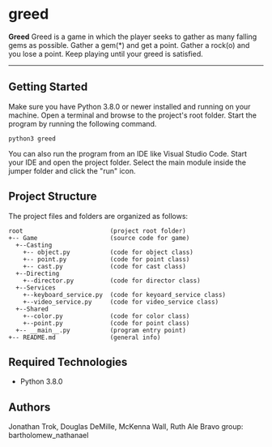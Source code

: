 # greed

 
**Greed** 
Greed is a game in which the player seeks to gather as many falling gems as possible. Gather a gem(*) and get a point. Gather a rock(o) and you lose a point. Keep playing until your greed is satisfied.

---
## Getting Started
Make sure you have Python 3.8.0 or newer installed and running on your machine. Open a terminal and browse to the project's root folder. Start the program by running the following command.
```
python3 greed 
```
You can also run the program from an IDE like Visual Studio Code. Start your IDE and open the project folder. Select the main module inside the jumper folder and click the "run" icon.

## Project Structure
The project files and folders are organized as follows:
```
root                        (project root folder)
+-- Game                    (source code for game)
  +--Casting           
    +-- object.py           (code for object class)
    +-- point.py            (code for point class)
    +-- cast.py             (code for cast class)
  +--Directing          
    +--director.py          (code for director class)
  +--Services
    +--keyboard_service.py  (code for keyoard_service class)
    +--video_service.py     (code for video_service class)
  +--Shared
    +--color.py             (code for color class)
    +--point.py             (code for point class)
  +-- __main__.py           (program entry point)
+-- README.md               (general info)
``` 

## Required Technologies
* Python 3.8.0

## Authors
Jonathan Trok, Douglas DeMille, McKenna Wall, Ruth Ale Bravo 
group: bartholomew_nathanael
